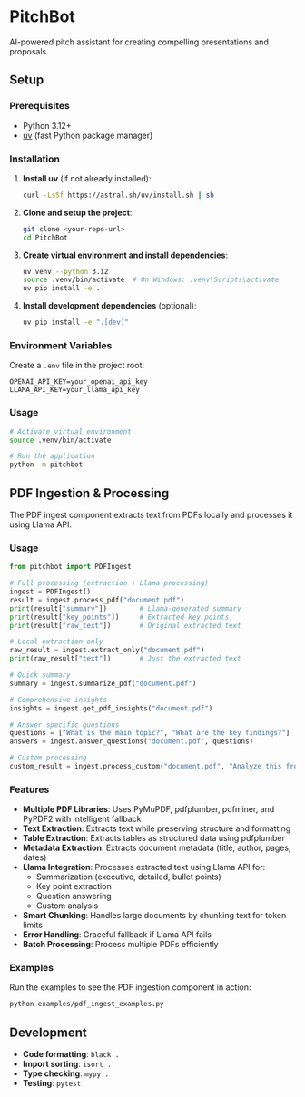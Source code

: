 # PitchBot

AI-powered pitch assistant for creating compelling presentations and proposals.

## Setup

### Prerequisites
- Python 3.12+
- [uv](https://docs.astral.sh/uv/) (fast Python package manager)

### Installation

1. **Install uv** (if not already installed):
   ```bash
   curl -LsSf https://astral.sh/uv/install.sh | sh
   ```

2. **Clone and setup the project**:
   ```bash
   git clone <your-repo-url>
   cd PitchBot
   ```

3. **Create virtual environment and install dependencies**:
   ```bash
   uv venv --python 3.12
   source .venv/bin/activate  # On Windows: .venv\Scripts\activate
   uv pip install -e .
   ```

4. **Install development dependencies** (optional):
   ```bash
   uv pip install -e ".[dev]"
   ```

### Environment Variables

Create a `.env` file in the project root:
```
OPENAI_API_KEY=your_openai_api_key
LLAMA_API_KEY=your_llama_api_key
```

### Usage

```bash
# Activate virtual environment
source .venv/bin/activate

# Run the application
python -m pitchbot
```

## PDF Ingestion & Processing

The PDF ingest component extracts text from PDFs locally and processes it using Llama API.

### Usage
```python
from pitchbot import PDFIngest

# Full processing (extraction + Llama processing)
ingest = PDFIngest()
result = ingest.process_pdf("document.pdf")
print(result["summary"])        # Llama-generated summary
print(result["key_points"])     # Extracted key points
print(result["raw_text"])       # Original extracted text

# Local extraction only
raw_result = ingest.extract_only("document.pdf")
print(raw_result["text"])       # Just the extracted text

# Quick summary
summary = ingest.summarize_pdf("document.pdf")

# Comprehensive insights
insights = ingest.get_pdf_insights("document.pdf")

# Answer specific questions
questions = ["What is the main topic?", "What are the key findings?"]
answers = ingest.answer_questions("document.pdf", questions)

# Custom processing
custom_result = ingest.process_custom("document.pdf", "Analyze this from a business perspective")
```

### Features

- **Multiple PDF Libraries**: Uses PyMuPDF, pdfplumber, pdfminer, and PyPDF2 with intelligent fallback
- **Text Extraction**: Extracts text while preserving structure and formatting
- **Table Extraction**: Extracts tables as structured data using pdfplumber
- **Metadata Extraction**: Extracts document metadata (title, author, pages, dates)
- **Llama Integration**: Processes extracted text using Llama API for:
  - Summarization (executive, detailed, bullet points)
  - Key point extraction
  - Question answering
  - Custom analysis
- **Smart Chunking**: Handles large documents by chunking text for token limits
- **Error Handling**: Graceful fallback if Llama API fails
- **Batch Processing**: Process multiple PDFs efficiently

### Examples

Run the examples to see the PDF ingestion component in action:

```bash
python examples/pdf_ingest_examples.py
```

## Development

- **Code formatting**: `black .`
- **Import sorting**: `isort .`
- **Type checking**: `mypy .`
- **Testing**: `pytest`
